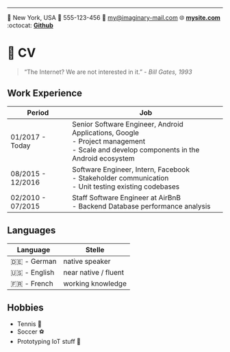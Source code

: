 ---

:round_pushpin: New York, USA :iphone: 555-123-456 :e-mail: my@imaginary-mail.com :globe_with_meridians: __[mysite.com](https://www.google.com/)__ :octocat: __[Github](https://github.com/)__

# :rocket: CV

> “The Internet?  We are not interested in it.” - _Bill Gates, 1993_


## Work Experience

| Period              | Job |
| ------              | --- |
| 01/2017 - Today     | Senior Software Engineer, Android Applications, Google <br> - Project management <br> - Scale and develop components in the Android ecosystem |
| 08/2015 - 12/2016   | Software Engineer, Intern, Facebook <br> - Stakeholder communication <br> - Unit testing existing codebases |
| 02/2010 - 07/2015   | Staff Software Engineer at AirBnB <br> - Backend Database performance analysis <br> |

## Languages

| Language | Stelle |
| ------   | ----------- |
| :de: - German  | native speaker |
| :us: - English | near native / fluent |
| :fr: - French  | working knowledge |


## Hobbies

- Tennis :tennis:
- Soccer :soccer:
- Prototyping IoT stuff :satellite:
